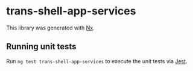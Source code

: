 # trans-shell-app-services

This library was generated with [Nx](https://nx.dev).

## Running unit tests

Run `ng test trans-shell-app-services` to execute the unit tests via [Jest](https://jestjs.io).
